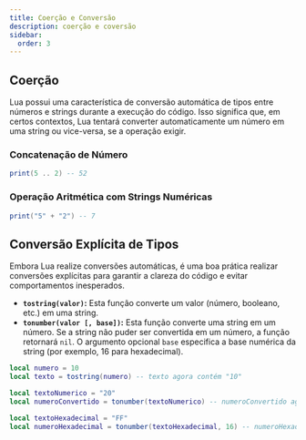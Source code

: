 ```yaml
---
title: Coerção e Conversão
description: coerção e coversão
sidebar:
  order: 3
---
```


## Coerção

Lua possui uma característica de conversão automática de tipos entre números e strings durante a execução do código. Isso significa que, em certos contextos, Lua tentará converter automaticamente um número em uma string ou vice-versa, se a operação exigir.

### Concatenação de Número

```lua
print(5 .. 2) -- 52
```

### Operação Aritmética com Strings Numéricas

```lua
print("5" + "2") -- 7
```

## Conversão Explícita de Tipos

Embora Lua realize conversões automáticas, é uma boa prática realizar conversões explícitas para garantir a clareza do código e evitar comportamentos inesperados.

- **`tostring(valor)`:** Esta função converte um valor (número, booleano, etc.) em uma string.
- **`tonumber(valor [, base])`:** Esta função converte uma string em um número. Se a string não puder ser convertida em um número, a função retornará `nil`. O argumento opcional `base` especifica a base numérica da string (por exemplo, 16 para hexadecimal).

```lua
local numero = 10
local texto = tostring(numero) -- texto agora contém "10"

local textoNumerico = "20"
local numeroConvertido = tonumber(textoNumerico) -- numeroConvertido agora contém 20

local textoHexadecimal = "FF"
local numeroHexadecimal = tonumber(textoHexadecimal, 16) -- numeroHexadecimal agora contém 255
```

